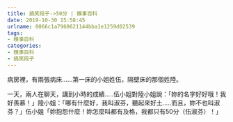 ```yaml
---
title: 搞笑段子->50分 | 糗事百科
date: 2019-10-30 15:58:45
urlname: 0066c1a7960621144bba1e1259d02539
tags: 
- 糗事百科
categories:
- 糗事百科
- 搞笑段子
---
```

病房裡，有兩張病床......第一床的小姐姓伍，隔壁床的那個姓陸。

一天，兩人在聊天，講到小時的成績.....伍小姐對陸小姐說：「妳的名字好好哦！我好羨慕！」陸小姐：「哪有什麼好，我叫淑芬，聽起來好土.....而且，妳不也叫淑芬？」伍小姐「妳抱怨什麼！妳怎麼叫都有及格，我都只有50分（伍淑芬）！」


